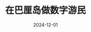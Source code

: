 ---
layout: post
title: "在巴厘岛做数字游民"
date: 2024-12-01
categories: life
location: "Bali, Indonesia"
excerpt: "在催眠冥想中认识到，要实现机器智能，关键的第一步是更好地了解人类"
---